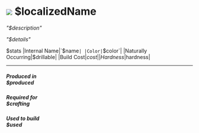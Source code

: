 # <img id="spr" src="/$repo/images/item-$name.png"></img> $localizedName 


*"$description"*

*"$details"*

$stats
|Internal Name|`$name`|
|Color|`$color`|
|Naturally Occurring|$drillable|
|Build Cost|$cost|
|Hardness|$hardness|

--- 

##### Produced in <br>$produced

##### Required for <br>$crafting

##### Used to build <br>$used
